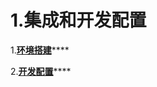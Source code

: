 # 1.集成和开发配置

1.[**环境搭建**](../foreign_sdk/1.-kai-fa-huan-jing-da-jian/1.1-android-studio.md)\*\*\*\*





2.[**开发配置**](../foreign_sdk/2.-ji-cheng-kai-fa-pei-zhi/)\*\*\*\*

